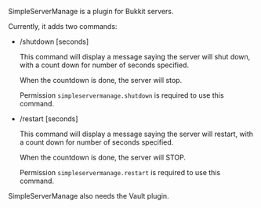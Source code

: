 SimpleServerManage is a plugin for Bukkit servers.


Currently, it adds two commands:

- /shutdown [seconds]


  This command will display a message saying the server will shut down, with a count down for number of seconds specified.
  
  When the countdown is done, the server will stop.
  
  Permission ```simpleservermanage.shutdown``` is required to use this command.
  
- /restart [seconds]


  This command will display a message saying the server will restart, with a count down for number of seconds specified.
  
  When the countdown is done, the server will STOP.
 
  Permission ```simpleservermanage.restart``` is required to use this command.

SimpleServerManage also needs the Vault plugin.